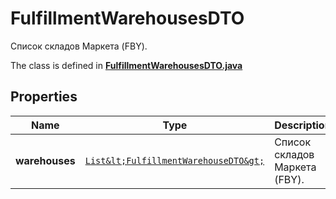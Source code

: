 

# FulfillmentWarehousesDTO

Список складов Маркета (FBY).

The class is defined in **[FulfillmentWarehousesDTO.java](../../src/main/java/org/openapitools/model/FulfillmentWarehousesDTO.java)**

## Properties

Name | Type | Description | Notes
------------ | ------------- | ------------- | -------------
**warehouses** | [`List&lt;FulfillmentWarehouseDTO&gt;`](FulfillmentWarehouseDTO.md) | Список складов Маркета (FBY). | 



